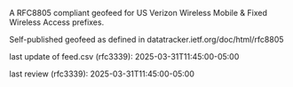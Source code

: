 

A RFC8805 compliant geofeed for US Verizon Wireless Mobile & Fixed Wireless Access prefixes.

Self-published geofeed as defined in datatracker.ietf.org/doc/html/rfc8805

last update of feed.csv (rfc3339): 2025-03-31T11:45:00-05:00

last review (rfc3339): 2025-03-31T11:45:00-05:00